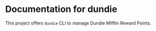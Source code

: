 # Documentation for dundie

This project offers `dundie` CLI to manage 
Dundie Mifflin Reward Points.
